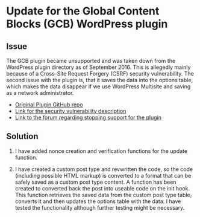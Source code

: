 # Update for the Global Content Blocks (GCB) WordPress plugin

## Issue

The GCB plugin became unsupported and was taken down from the WordPress plugin directory as of September 2016. 
This is allegedly mainly because of a Cross-Site Request Forgery (CSRF) security vulnerability. 
The second issue with the plugin is, that it saves the data into the options table, which makes the data disappear if we use WordPress Multisite and saving as a network administrator.

* [Original Plugin GitHub repo](https://github.com/qriouslad/global-content-blocks)
* [Link for the security vulnerability description](https://wpvulndb.com/vulnerabilities/8757)
* [Link to the forum regarding stopping support for the plugin](https://wordpress.org/support/topic/this-plugin-is-no-longer-supported-5/)

## Solution

1. I have added nonce creation and verification functions for the update function.

2. I have created a custom post type and revwritten the code, so the code (including possible HTML markup) is converted to a format that can be safely saved as a custom post type content. A function has been created to converted back the post into useable code on the init hook. This function retrieves the saved data from the custom post type table, converts it and then updates the options table with the data. I have tested the functionality although further testing might be necessary.





